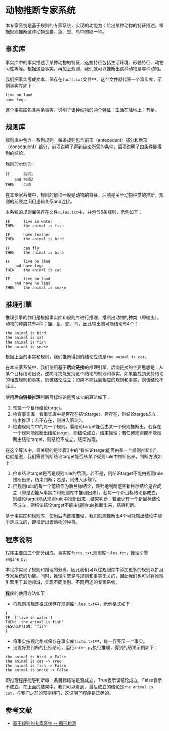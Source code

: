 # 动物推断专家系统


本专家系统是基于规则的专家系统，实现的功能为：给出某种动物的特征描述，根据规则推断这种动物是猫、鱼、蛇、鸟中的哪一种。


## 事实库

事实库中的事实描述了某种动物的特征，这些特征包括生活环境、形貌特征、动物习性等等。根据这些事实，再加上规则，我们就可以推断出这种动物是哪种动物。

我们把事实写成文本，保存在`facts.txt`文件中，这个文件就代表一个事实库，示例事实库如下：

```
live on land
have legs
```

这个事实库包含两条事实，说明了该种动物的两个特征：生活在陆地上；有足。


## 规则库

规则库中包含一系列规则。每条规则包含前项（antecedent）部分和后项（consequent）部分，前项说明了得到结论所需的条件，后项说明了由条件能得到的结论。

规则的示例为：
```
IF		前项1
	and	前项2
THEN	后项
```

在本专家系统中，规则的前项一般是动物的特征，后项是关于动物种类的推断，规则的前项之间用逻辑关系and连接。

本系统的规则库保存在文件`rules.txt`中，共包含5条规则，示例如下：
```
IF		live in water
THEN	the animal is fish

IF		have feather
THEN	the animal is bird

IF		can fly
THEN	the animal is bird

IF		live on land
	and	have legs
THEN	the animal is cat

IF		live on land
	and	have no legs
THEN	the animal is snake
```


## 推理引擎

推理引擎的作用是根据事实库和规则库进行推理，推断出动物的种类（即输出）。动物的种类共有4种：猫、鱼、蛇、鸟，因此输出的可能结论有4个：
```
the animal is bird
the animal is cat
the animal is fish
the animal is snake
```

根据上面的事实和规则，我们推断得到的结论应该是`the animal is cat`。

在本专家系统中，我们使用基于**后向链接**的推理引擎。后向链接的主要思想是：从某个目标结论出发，逆向寻找能支持这个结论的规则和事实，如果能找到支持结论的相应规则和事实，则该结论成立；如果不能找到相应的规则和事实，则该结论不成立。

使用**后向链接推理**判断目标结论是否成立的算法如下：

1. 预设一个目标结论target。
2. 检查事实库，看事实库中是否存在结论target。若存在，则结论target成立，结束推理；若不存在，则进入第3步。
3. 检查规则库中的每一个规则，看结论target能否由某一个规则推断出。若存在一个规则能推断出结论target，则结论成立，结束推理；若任何规则都不能推断出结论target，则结论不成立，结束推理。

在这个算法中，最关键的是步骤3中的“看结论target能否由某一个规则推断出”，也就是说，我们需要判断结论target能否从某个规则rule中推断出来。判断方法如下：

1. 检查结论target是否是规则rule的后项。若不是，则结论target不能由规则rule推断出来，结束判断；若是，则进入步骤2。
2. 把规则rule的每一个前项作为新目标结论，递归地判断这些新目标结论是否成立（即是否能从事实库和规则库中推理出来）。若每一个新目标结论都成立，则结论target能从规则rule中推断出来，结束判断；若至少有一个新目标结论不成立，则结论结论target不能由规则rule推断出来，结束判断。

基于事实库和规则库，使用后向链接推理，我们就能推断出4个可能输出结论中哪个是成立的，即推断出该动物的种类。


## 程序说明

程序主要由三个部分组成，事实库`facts.txt`,规则库`rules.txt`，推理引擎`engine.py`。

本程序实现了规则和推理的分离，因此我们可以往规则库中添加更多的规则以扩展专家系统的功能。同时，推理引擎是与规则和事实无关的，因此我们也可以将推理引擎用于其他领域，实现不同类别、不同用途的专家系统。

程序的使用方法如下：

- 将规则按规定格式保存在规则库`rules.txt`中，示例格式如下：
```
{
IF: ['live in water']
THEN: 'the animal is fish'
DESCRIPTION: 'fish'
}
```
- 将事实按规定格式保存在事实库`facts.txt`中，每一行表示一个事实。
- 设置好要判断的目标结论，运行`infer.py`执行推理，得到的结果示例如下：
```
the animal is bird -> False
the animal is cat -> True
the animal is fish -> False
the animal is snake -> False
```

即推理程序能够判断每一条目标结论是否成立，True表示该结论成立，False表示不成立。在上面的结果中，我们可以看到，最后成立的结论是`the animal is cat`，与我们之前的预期相符，这说明了程序是正确的。


## 参考文献

- [基于规则的专家系统 -- 图形检测](https://github.com/Sorosliu1029/Rule-based_Expert_System)
